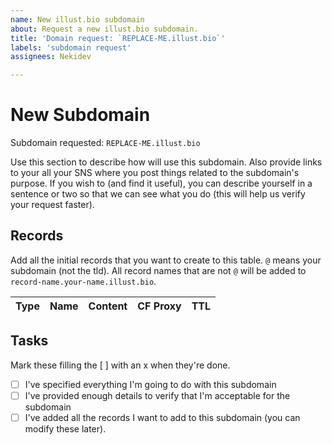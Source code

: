 ```yaml
---
name: New illust.bio subdomain
about: Request a new illust.bio subdomain.
title: 'Domain request: `REPLACE-ME.illust.bio`'
labels: 'subdomain request'
assignees: Nekidev

---
```


# New Subdomain

Subdomain requested: `REPLACE-ME.illust.bio`

Use this section to describe how will use this subdomain. Also provide links to your all your SNS where you post things related to the subdomain's purpose. If you wish to (and find it useful), you can describe yourself in a sentence or two so that we can see what you do (this will help us verify your request faster).

## Records

Add all the initial records that you want to create to this table. `@` means your subdomain (not the tld). All record names that are not `@` will be added to `record-name.your-name.illust.bio`.

| Type | Name | Content | CF Proxy | TTL |
|------|------|---------|----------|-----|

## Tasks

Mark these filling the [ ] with an x when they're done.

- [ ] I've specified everything I'm going to do with this subdomain
- [ ] I've provided enough details to verify that I'm acceptable for the subdomain
- [ ] I've added all the records I want to add to this subdomain (you can modify these later).
